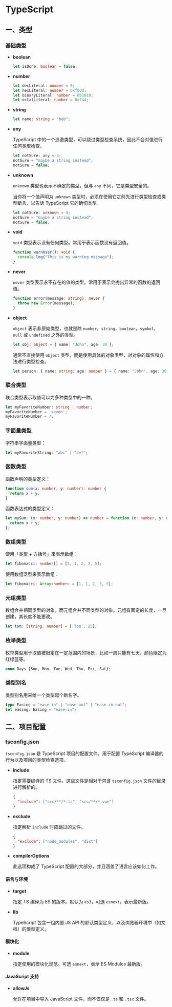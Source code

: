 # TypeScript

## 一、类型

### 基础类型

- **boolean**

  ```typescript
  let isDone: boolean = false;
  ```

- **number**

  ```typescript
  let decLiteral: number = 6;
  let hexLiteral: number = 0xf00d;
  let binaryLiteral: number = 0b1010;
  let octalLiteral: number = 0o744;
  ```

- **string**

  ```typescript
  let name: string = "bob";
  ```

- **any**

  TypeScript 中的一个逃逸类型，可以绕过类型检查系统，因此不会对值进行任何类型检查。

  ```typescript
  let notSure: any = 4;
  notSure = "maybe a string instead";
  notSure = false;
  ```

- **unknown**

  `unknown` 类型也表示不确定的类型，但与 `any` 不同，它是类型安全的。

  当你将一个值声明为 `unknown` 类型时，必须在使用它之前先进行类型检查或类型断言，以告诉 TypeScript 它的确切类型。

  ```typescript
  let notSure: unknown = 4;
  notSure = "maybe a string instead";
  notSure = false;
  ```

- **void**

  `void` 类型表示没有任何类型。常用于表示函数没有返回值。

  ```typescript
  function warnUser(): void {
    console.log("This is my warning message");
  }
  ```

- **never**

  `never` 类型表示永不存在的值的类型。常用于表示会抛出异常的函数的返回值。

  ```typescript
  function error(message: string): never {
    throw new Error(message);
  }
  ```

- **object**

  `object` 表示非原始类型，也就是除 `number`，`string`，`boolean`，`symbol`，`null` 或 `undefined` 之外的类型。

  ```typescript
  let obj: object = { name: "John", age: 30 };
  ```

  通常不直接使用 `object` 类型，而是使用具体的对象类型，对对象的属性和方法进行类型检查。

  ```typescript
  let person: { name: string; age: number } = { name: "John", age: 30 };
  ```

### 联合类型

联合类型表示取值可以为多种类型中的一种。

```typescript
let myFavoriteNumber: string | number;
myFavoriteNumber = 'seven';
myFavoriteNumber = 7;
```

### 字面量类型

字符串字面量类型：

```typescript
let myFavoriteString: "abc" | "def";
```

### 函数类型

函数声明的类型定义：

```typescript
function sum(x: number, y: number): number {
  return x + y;
}
```

函数表达式的类型定义：

```typescript
let mySum: (x: number, y: number) => number = function (x: number, y: number): number {
  return x + y;
};
```

### 数组类型

使用「类型 + 方括号」来表示数组：

```typescript
let fibonacci: number[] = [1, 1, 2, 3, 5];
```

使用数组泛型来表示数组：

```typescript
let fibonacci: Array<number> = [1, 1, 2, 3, 5];
```

### 元组类型

数组合并相同类型的对象，而元组合并不同类型的对象。元组有固定的长度，一旦创建，其长度不能更改。

```typescript
let tom: [string, number] = ['Tom', 25];
```

### 枚举类型

枚举类型用于取值被限定在一定范围内的场景，比如一周只能有七天，颜色限定为红绿蓝等。

```typescript
enum Days {Sun, Mon, Tue, Wed, Thu, Fri, Sat};
```

### 类型别名

类型别名用来给一个类型起个新名字。

```typescript
type Easing = "ease-in" | "ease-out" | "ease-in-out";
let easing: Easing = "ease-in";
```

## 二、项目配置

### tsconfig.json

`tsconfig.json` 是 TypeScript 项目的配置文件，用于配置 TypeScript 编译器的行为以及项目的类型检查选项。

- **include**

  指定需要编译的 TS 文件。这些文件是相对于包含 `tsconfig.json` 文件的目录进行解析的。

  ```json
  {
    "include": ["src/**/*.ts", "src/**/*.vue"]
  }
  ```

- **exclude**

  指定解析 `include` 时应跳过的文件。

  ```json
  {
    "exclude": ["node_modules", "dist"]
  }
  ```

- **compilerOptions**

  此选项构成了 TypeScript 配置的大部分，并且涵盖了语言应该如何工作。

#### 语言与环境

- **target**

  指定 TS 编译为 ES 的版本。默认为 `es3`，可选 `esnext`，表示最新版。

- **lib**

  TypeScript 包含一组内置 JS API 的默认类型定义，以及浏览器环境中（如文档）的类型定义。

#### 模块化

- **module**

  指定使用的模块化规范。可选 `esnext`，表示 ES Modules 最新版。

#### JavaScript 支持

- **allowJs**

  允许在项目中导入 JavaScript 文件，而不仅仅是 `.ts` 和 `.tsx` 文件。

